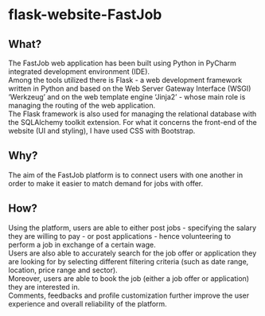 # flask-website-FastJob
## What?
The FastJob web application has been built using Python in PyCharm integrated development environment (IDE).  
Among the tools utilized there is Flask - a web development framework written in Python and based on the Web Server Gateway Interface (WSGI) ‘Werkzeug’ and on the web template engine ‘Jinja2’ - whose main role is managing the routing of the web application.  
The Flask framework is also used for managing the relational database with the SQLAlchemy toolkit extension.
For what it concerns the front-end of the website (UI and styling), I have used CSS with Bootstrap.

## Why?
The aim of the FastJob platform is to connect users with one another in order to make it easier to match demand for jobs with offer.

## How?
Using the platform, users are able to either post jobs - specifying the salary they are willing to pay - or post applications - hence volunteering to perform a job in exchange of a certain wage.  
Users are also able to accurately search for the job offer or application they are looking for by selecting different filtering criteria (such as date range, location, price range and sector).  
Moreover, users are able to book the job (either a job offer or application) they are interested in.  
Comments, feedbacks and profile customization further improve the user experience and overall reliability of the platform.
